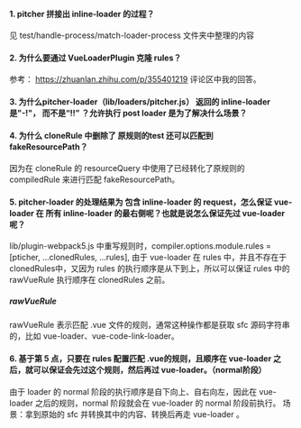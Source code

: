 #### 1. pitcher 拼接出 inline-loader 的过程？
见 test/handle-process/match-loader-process 文件夹中整理的内容

#### 2. 为什么要通过 VueLoaderPlugin 克隆 rules？
参考： https://zhuanlan.zhihu.com/p/355401219 评论区中我的回答。

#### 3. 为什么pitcher-loader（lib/loaders/pitcher.js） 返回的 inline-loader 是"-!"， 而不是“!!” ？允许执行 post loader 是为了解决什么场景？


#### 4. 为什么 cloneRule 中删除了 原规则的test 还可以匹配到 fakeResourcePath？
因为在 cloneRule 的 resourceQuery 中使用了已经转化了原规则的 compiledRule 来进行匹配 fakeResourcePath。

#### 5. pitcher-loader 的处理结果为 包含 inline-loader 的 request，怎么保证 vue-loader 在 所有 inline-loader 的最右侧呢？也就是说怎么保证先过 vue-loader 呢？
lib/plugin-webpack5.js 中重写规则时，compiler.options.module.rules = [pticher, ...clonedRules, ...rules],
由于 vue-loader 在 rules 中，并且不存在于clonedRules中，又因为 rules 的执行顺序是从下到上，所以可以保证 rules 中的 rawVueRule 执行顺序在 clonedRules 之前。

##### rawVueRule
rawVueRule 表示匹配 .vue 文件的规则，通常这种操作都是获取 sfc 源码字符串的，比如 vue-loader、vue-code-link-loader。

#### 6. 基于第 5 点，只要在 rules 配置匹配 .vue的规则，且顺序在 vue-loader 之后，就可以保证会先过这个规则，然后再过 vue-loader。（normal阶段）
由于 loader 的 normal 阶段的执行顺序是自下向上、自右向左，因此在 vue-loader 之后的规则，normal 阶段就会在 vue-loader 的 normal 阶段前执行。
场景：拿到原始的 sfc 并转换其中的内容、转换后再走 vue-loader 。